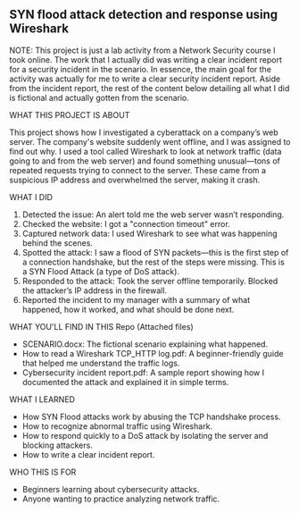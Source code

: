  ## SYN flood attack detection and response using Wireshark

 NOTE: This project is just a lab activity from a Network Security course I took online. The work that I actually did was writing a clear incident report for a security incident in the scenario. In essence, the main goal for the activity was actually for me to write a clear security incident report. Aside from the incident report, the rest of the content below detailing all what I did is fictional and actually gotten from the scenario.

WHAT THIS PROJECT IS ABOUT

This project shows how I investigated a cyberattack on a company’s web server. The company's website suddenly went offline, and I was assigned to find out why.
I used a tool called Wireshark to look at network traffic (data going to and from the web server) and found something unusual—tons of repeated requests trying to connect to the server. These came from a suspicious IP address and overwhelmed the server, making it crash.

WHAT I DID

1. Detected the issue: An alert told me the web server wasn’t responding.
2. Checked the website: I got a "connection timeout" error.
3. Captured network data: I used Wireshark to see what was happening behind the scenes.
4. Spotted the attack: I saw a flood of SYN packets—this is the first step of a connection handshake, but the rest of the steps were missing. This is a SYN Flood Attack (a type of DoS attack).
5. Responded to the attack: Took the server offline temporarily. Blocked the attacker’s IP address in the firewall.
6. Reported the incident to my manager with a summary of what happened, how it worked, and what should be done next.

WHAT YOU'LL FIND IN THIS Repo (Attached files)

- SCENARIO.docx: The fictional scenario explaining what happened.
- How to read a Wireshark TCP_HTTP log.pdf: A beginner-friendly guide that helped me understand the traffic logs.
- Cybersecurity incident report.pdf: A sample report showing how I documented the attack and explained it in simple terms.

WHAT I LEARNED

- How SYN Flood attacks work by abusing the TCP handshake process.
- How to recognize abnormal traffic using Wireshark.
- How to respond quickly to a DoS attack by isolating the server and blocking attackers.
- How to write a clear incident report.

WHO THIS IS FOR

- Beginners learning about cybersecurity attacks.
- Anyone wanting to practice analyzing network traffic.
